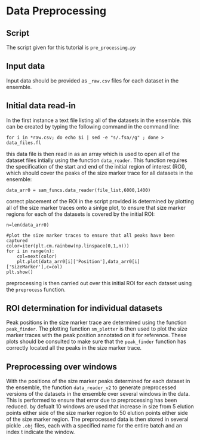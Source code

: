 # Data Preprocessing 

## Script

The script given for this tutorial is `pre_processing.py`

## Input data

Input data should be provided as `_raw.csv` files for each dataset in the ensemble. 

## Initial data read-in 

In the first instance a text file listing all of the datasets in the ensemble. this can be created by typing the following command in the  command line:

`for i in *raw.csv; do echo $i | sed -e "s/.fsa//g" ; done > data_files.fl`

this data file is then read in as an array which is used to open all of the dataset files intially using the function `data_reader`. This function requires the specification of the start and end of the initial region of interest (ROI), which should cover the peaks of the size marker trace for all datasets in the ensemble: 

`data_arr0 = sam_funcs.data_reader(file_list,6000,1400)`

correct placement of the ROI in the script provided is determined by plotting all of the size marker traces onto a sinlge plot, to ensure that size marker regions for each of the datasets is covered by the initial ROI:

```
n=len(data_arr0)

#plot the size marker traces to ensure that all peaks have been captured
color=iter(plt.cm.rainbow(np.linspace(0,1,n)))
for i in range(n):
    col=next(color)
    plt.plot(data_arr0[i]['Position'],data_arr0[i]['SizeMarker'],c=col)
plt.show()
```
preprocessing is then carried out over this initial ROI for each dataset using the `preprocess` function. 

## ROI determination for individual datasets 

Peak positions in the size marker trace are determined using the function `peak_finder`. The plotting function `sm_plotter` is then used to plot the size marker traces with the peak position annotated on it for reference. These plots should be consulted to make sure that the `peak_finder` function has correctly located all the peaks in the size marker trace. 

## Preprocessing over windows

With the positions of the size marker peaks determined for each dataset in the ensemble, the function `data_reader_v2` to generate preprocessed versions of the datasets in the ensemble over several windows in the data. This is performed to ensure that error due to preprocessing has been reduced. by defualt 10 windows are used that increase in size from 5 elution points either side of the size marker region to 50 elution points either side of the size marker region. The preprocessed data is then stored in several pickle `.obj` files, each with a specified name for the entire batch and an index t indicate the window. 



